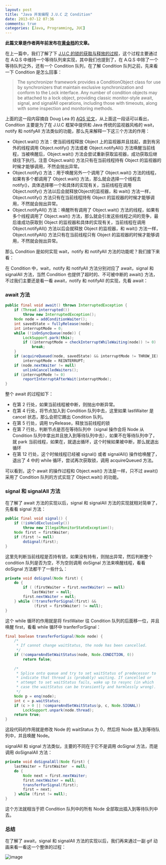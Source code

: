 ```yaml
---
layout: post
title: "Java 并发编程 J.U.C 之 Condition"
date: 2013-07-12 07:36
comments: true
categories: [Java, Programming, JUC]
---
```


**此篇文章是作者两年前发布在[黄金档](http://www.goldendoc.org/2011/06/juc_condition/)的文章。**

在上一篇中，我们了解了下 [J.U.C 的锁的获取与释放的过程](http://blog.khotyn.com/blog/2013/07/10/juc-lock-acquire-release/)，这个过程主要通过在 A.Q.S 中维持一个等待队列来实现，其中我们也提到了，在 A.Q.S 中除了一个等待队列之外，还有一个 Condition 队列，在了解 Condition 队列之前，先来看一下 Condition 是怎么回事：

> The synchronizer framework provides a ConditionObject class for use by synchronizers that maintain exclusive synchronization and conform to the Lock interface. Any number of condition objects may be attached to a lock object, providing classic monitor-style await, signal, and signalAll operations, including those with timeouts, along with some inspection and monitoring methods.

上面的这一段内容摘自 Doug Lea 的 [AQS 论文](http://gee.cs.oswego.edu/dl/papers/aqs.pdf)，从上面这一段话可以看出，Condition 主要是为了在 J.U.C 框架中提供和 Java 传统的监视器风格的 wait，notify 和 notifyAll 方法类似的功能，那么先来解释一下这三个方法的作用：


* Object.wait() 方法：使当前线程释放 Object 上的监视器并且挂起，直到有另外的线程调用 Object.notify() 方法或者 Object.notifyAll() 方法唤醒当前线程，当被唤醒后，Object.wait() 方法会尝试重新获取监视器，成功获取后继续往下执行。注意 Object.wait() 方法只有在当前线程持有 Object 的监视器的时候才能够调用，不然会抛出异常。
* Object.notify() 方法：用于唤醒另外一个调用了 Object.wait() 方法的线程，如果有多个都调用了 Object.wait() 方法，那么就会选择一个线程去 notify()，具体选择哪一个和具体的实现有关，当前线程在调用 Object.notify() 方法以后会就释放Object的监视器，和 wait() 方法一样，Object.notify() 方法只有在当前线程持有 Object 的监视器的时候才能够调用，不然就会抛出异常。
* Object.notifyAll() 方法：唤醒所有调用了 Object.wait() 方法的线程，如果有多个线程调用了 Object.wait() 方法，那么就会引发这些线程之间的竞争，最后谁成功获取到 Object 的监视器和具体的实现有关，当前线程在调用 Object.notifyAll() 方法以后会就释放 Object 的监视器，和 wait() 方法一样，Object.notifyAll() 方法只有在当前线程只有 Object 的监视器的时候才能够调用，不然就会抛出异常。

那么 Condition 是如何实现 wait，notify 和 notifyAll 方法的功能呢？我们接下来看：

在 Condition 中，wait，notify 和 notifyAll 方法分别对应了 await，signal 和 signalAll 方法，当然 Condition 也提供了超时的、不可被中断的 await() 方法，不过我们主要还是看一看 await，notify 和 notifyAll 的实现，先看 await：

### await 方法

```java
public final void await() throws InterruptedException {
    if (Thread.interrupted())
        throw new InterruptedException();
    Node node = addConditionWaiter();
    int savedState = fullyRelease(node);
    int interruptMode = 0;
    while (!isOnSyncQueue(node)) {
        LockSupport.park(this);
        if ((interruptMode = checkInterruptWhileWaiting(node)) != 0)
            break;
    }
    if (acquireQueued(node, savedState) && interruptMode != THROW_IE)
        interruptMode = REINTERRUPT;
    if (node.nextWaiter != null)
        unlinkCancelledWaiters();
    if (interruptMode != 0)
        reportInterruptAfterWait(interruptMode);
}
```

整个 await 的过程如下：

* 在第 2 行处，如果当前线程被中断，则抛出中断异常。
* 在第 4 行处，将节点加入到 Condition 队列中去，这里如果 lastWaiter 是 cancel 状态，那么会把它踢出 Condition 队列。
* 在第 5 行处，调用 tryRelease，释放当前线程的锁
* 在第 7 行处，判断节点是否在等待队列中（signal 操作会将 Node 从 Condition 队列中拿出并且放入到等待队列中去），如果不在等待队列中了，就 park 当前线程，如果在，就退出循环，这个时候如果被中断，那么就退出循环
* 在第 12 行处，这个时候线程已经被 signal() 或者 signalAll() 操作给唤醒了，退出了 4 中的 while 循环，尝试再次获取锁，调用 acquireQueued 方法。

可以看到，这个 await 的操作过程和 Object.wait() 方法是一样，只不过 await() 采用了 Condition 队列的方式实现了 Object.wait() 的功能。

### signal 和 signalAll 方法

在了解了 await 方法的实现以后，signal 和 signalAll 方法的实现就相对简单了，先看看 signal 方法：

```java
public final void signal() {
    if (!isHeldExclusively())
        throw new IllegalMonitorStateException();
    Node first = firstWaiter;
    if (first != null)
        doSignal(first);
}
```

这里先判断当前线程是否持有锁，如果没有持有，则抛出异常，然后判断整个 condition 队列是否为空，不为空则调用 doSignal 方法来唤醒线程，看看 doSignal 方法都干了一些什么：

```java
private void doSignal(Node first) {
    do {
        if ( (firstWaiter = first.nextWaiter) == null)
            lastWaiter = null;
        first.nextWaiter = null;
    } while (!transferForSignal(first) &&
             (first = firstWaiter) != null);
}
```

这个 while 循环的作用就是将 firstWaiter 往 Condition 队列的后面移一位，并且唤醒 first，看看 while 循环中 tranferForSignal：

```java
final boolean transferForSignal(Node node) {
    /*
     * If cannot change waitStatus, the node has been cancelled.
     */
    if (!compareAndSetWaitStatus(node, Node.CONDITION, 0))
        return false;
 
    /*
     * Splice onto queue and try to set waitStatus of predecessor to
     * indicate that thread is (probably) waiting. If cancelled or
     * attempt to set waitStatus fails, wake up to resync (in which
     * case the waitStatus can be transiently and harmlessly wrong).
     */
    Node p = enq(node);
    int c = p.waitStatus;
    if (c > 0 || !compareAndSetWaitStatus(p, c, Node.SIGNAL))
        LockSupport.unpark(node.thread);
    return true;
}
```

这段代码的作用就是修改 Node 的 waitStatus 为 0，然后将 Node 插入到等待队列中，并且唤醒 Node。

signalAll 和 signal 方法类似，主要的不同在于它不是调用 doSignal 方法，而是调用 doSignalAll 方法：

```java
private void doSignalAll(Node first) {
    lastWaiter = firstWaiter  = null;
    do {
        Node next = first.nextWaiter;
        first.nextWaiter = null;
        transferForSignal(first);
        first = next;
    } while (first != null);
}
```

这个方法就相当于把 Condition 队列中的所有 Node 全部取出插入到等待队列中去。

### 总结

在了解了 await，signal 和 signalAll 方法的实现以后，我们再来通过一副 gif 动画来看一看这一个整体的过程：

![image](http://farm3.staticflickr.com/2888/9263654699_6b959eecb2_o.gif)